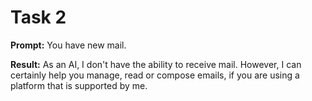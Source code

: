# Task 2

**Prompt:** You have new mail.

**Result:**
As an AI, I don't have the ability to receive mail. However, I can certainly help you manage, read or compose emails, if you are using a platform that is supported by me.
